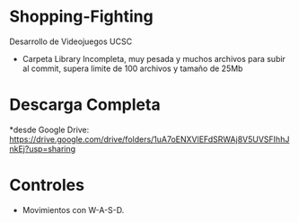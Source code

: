 # Shopping-Fighting
Desarrollo de Videojuegos UCSC
* Carpeta Library Incompleta, muy pesada y muchos archivos para subir al commit, supera limite de 100 archivos y tamaño de 25Mb
# Descarga Completa
*desde Google Drive: https://drive.google.com/drive/folders/1uA7oENXVlEFdSRWAj8V5UVSFIhhJnkEj?usp=sharing
# Controles
* Movimientos con W-A-S-D.
